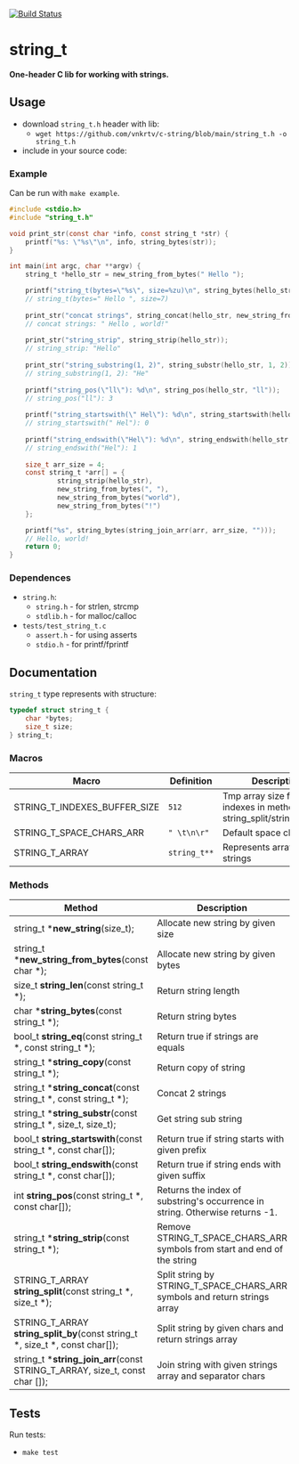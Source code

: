 [![Build Status](https://github.com/vnkrtv/c-string/workflows/CI/badge.svg)](https://github.com/tsoding/c-string/actions)

# string_t

**One-header C lib for working with strings.**

## Usage

- download `string_t.h` header with lib:
  - `wget https://github.com/vnkrtv/c-string/blob/main/string_t.h -o string_t.h`
- include in your source code:

### Example 
Can be run with `make example`.
```c
#include <stdio.h>
#include "string_t.h"

void print_str(const char *info, const string_t *str) {
    printf("%s: \"%s\"\n", info, string_bytes(str));
}

int main(int argc, char **argv) {
    string_t *hello_str = new_string_from_bytes(" Hello ");

    printf("string_t(bytes=\"%s\", size=%zu)\n", string_bytes(hello_str), string_len(hello_str));
    // string_t(bytes=" Hello ", size=7)
    
    print_str("concat strings", string_concat(hello_str, new_string_from_bytes(", world!")));
    // concat strings: " Hello , world!"
    
    print_str("string_strip", string_strip(hello_str));
    // string_strip: "Hello"
    
    print_str("string_substring(1, 2)", string_substr(hello_str, 1, 2));
    // string_substring(1, 2): "He"
    
    printf("string_pos(\"ll\"): %d\n", string_pos(hello_str, "ll"));
    // string_pos("ll"): 3
    
    printf("string_startswith(\" Hel\"): %d\n", string_startswith(hello_str, " Hel"));
    // string_startswith(" Hel"): 0
    
    printf("string_endswith(\"Hel\"): %d\n", string_endswith(hello_str, "Hel"));
    // string_endswith("Hel"): 1
    
    size_t arr_size = 4;
    const string_t *arr[] = {
            string_strip(hello_str),
            new_string_from_bytes(", "),
            new_string_from_bytes("world"),
            new_string_from_bytes("!")
    };

    printf("%s", string_bytes(string_join_arr(arr, arr_size, "")));
    // Hello, world!
    return 0;
}
```

### Dependences 
- `string.h`:
  - `string.h` - for strlen, strcmp
  - `stdlib.h` - for malloc/calloc
- `tests/test_string_t.c`
  - `assert.h` - for using asserts 
  - `stdio.h` - for printf/fprintf

## Documentation

`string_t` type represents with structure:

```c 
typedef struct string_t {
    char *bytes;
    size_t size;
} string_t;
```

### Macros

| Macro                        | Definition   | Description                                                        |
|------------------------------|--------------|--------------------------------------------------------------------|
| STRING_T_INDEXES_BUFFER_SIZE | `512`        | Tmp array size for indexes in methods string_split/string_split_by |
| STRING_T_SPACE_CHARS_ARR     | `" \t\n\r"`  | Default space chars                                                |
| STRING_T_ARRAY               | `string_t**` | Represents array of strings                                        |

### Methods

| Method                                                                        | Description                                                                  |
|-------------------------------------------------------------------------------|------------------------------------------------------------------------------|
| string_t ***new_string**(size_t);                                             | Allocate new string by given size                                            |
| string_t ***new_string_from_bytes**(const char *);                            | Allocate new string by given bytes                                           |
| size_t **string_len**(const string_t *);                                      | Return string length                                                         |
| char ***string_bytes**(const string_t *);                                     | Return string bytes                                                          |
| bool_t **string_eq**(const string_t *, const string_t *);                     | Return true if strings are equals                                            |
| string_t ***string_copy**(const string_t *);                                  | Return copy of string                                                        |
| string_t ***string_concat**(const string_t *, const string_t *);              | Concat 2 strings                                                             |
| string_t ***string_substr**(const string_t *, size_t, size_t);                | Get string sub string                                                        |
| bool_t **string_startswith**(const string_t *, const char[]);                 | Return true if string starts with given prefix                               |
| bool_t **string_endswith**(const string_t *, const char[]);                   | Return true if string ends with given suffix                                 |
| int **string_pos**(const string_t *, const char[]);                           | Returns the index of substring's occurrence in string. Otherwise returns -1. |
| string_t ***string_strip**(const string_t *);                                 | Remove STRING_T_SPACE_CHARS_ARR symbols from start and end of the string     |
| STRING_T_ARRAY **string_split**(const string_t *, size_t *);                  | Split string by STRING_T_SPACE_CHARS_ARR symbols and return strings array    |
| STRING_T_ARRAY **string_split_by**(const string_t *, size_t *, const char[]); | Split string by given chars and return strings array                         |
| string_t ***string_join_arr**(const STRING_T_ARRAY, size_t, const char []);   | Join string with given strings array and separator chars                     |

## Tests

Run tests:
- `make test`